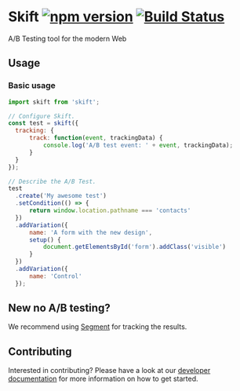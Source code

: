 # Skift [![npm version](https://badge.fury.io/js/skift.svg)](https://badge.fury.io/js/skift) [![Build Status](https://travis-ci.org/trustpilot/skift.svg?branch=master)](https://travis-ci.org/trustpilot/skift)

A/B Testing tool for the modern Web

## Usage

### Basic usage

```js
import skift from 'skift';

// Configure Skift.
const test = skift({
  tracking: {
      track: function(event, trackingData) {
          console.log('A/B test event: ' + event, trackingData);
      }
  }
});

// Describe the A/B Test.
test
  .create('My awesome test')
  .setCondition(() => {
      return window.location.pathname === 'contacts'
  })
  .addVariation({
      name: 'A form with the new design',
      setup() {
          document.getElementsById('form').addClass('visible')
      }
  })
  .addVariation({
      name: 'Control'
  });
```
## New no A/B testing?
We recommend using [Segment](https://segment.com/) for tracking the results.

## Contributing
Interested in contributing? Please have a look at our [developer documentation](CONTRIBUTING.md) for more information on how to get started.
